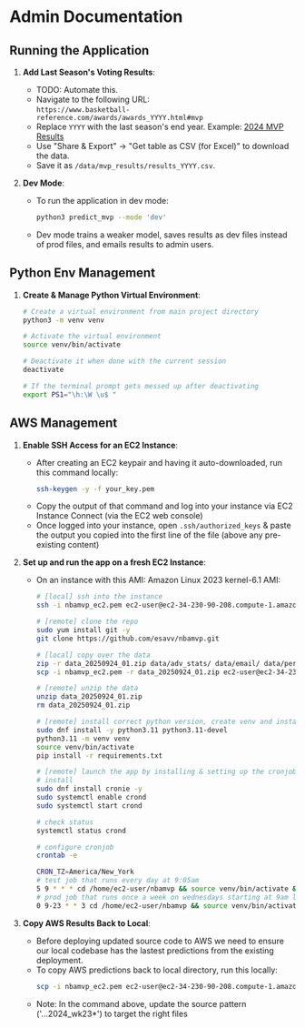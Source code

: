 # Admin Documentation

## Running the Application

1. **Add Last Season's Voting Results**:
   - TODO: Automate this.
   - Navigate to the following URL:  
     `https://www.basketball-reference.com/awards/awards_YYYY.html#mvp`  
   - Replace `YYYY` with the last season's end year. Example: [2024 MVP Results](https://www.basketball-reference.com/awards/awards_2024.html#mvp)
   - Use "Share & Export" → "Get table as CSV (for Excel)" to download the data.  
   - Save it as `/data/mvp_results/results_YYYY.csv`.  

2. **Dev Mode**:  
   - To run the application in dev mode:
     ```bash  
     python3 predict_mvp --mode 'dev'  
     ```
   - Dev mode trains a weaker model, saves results as dev files instead of prod files, and emails results to admin users.

## Python Env Management

1. **Create & Manage Python Virtual Environment**:  
    ```bash  
    # Create a virtual environment from main project directory
    python3 -m venv venv

    # Activate the virtual environment
    source venv/bin/activate

    # Deactivate it when done with the current session
    deactivate

    # If the terminal prompt gets messed up after deactivating
    export PS1="\h:\W \u$ "
    ```

## AWS Management

1. **Enable SSH Access for an EC2 Instance**:  
   - After creating an EC2 keypair and having it auto-downloaded, run this command locally:
     ```bash  
     ssh-keygen -y -f your_key.pem
     ```
   - Copy the output of that command and log into your instance via EC2 Instance Connect (via the EC2 web console)
   - Once logged into your instance, open `.ssh/authorized_keys` & paste the output you copied into the first line of the file (above any pre-existing content)

2. **Set up and run the app on a fresh EC2 Instance**:  
   - On an instance with this AMI: Amazon Linux 2023 kernel-6.1 AMI:
     ```bash  
     # [local] ssh into the instance
     ssh -i nbamvp_ec2.pem ec2-user@ec2-34-230-90-208.compute-1.amazonaws.com

     # [remote] clone the repo
     sudo yum install git -y
     git clone https://github.com/esavv/nbamvp.git

     # [local] copy over the data
     zip -r data_20250924_01.zip data/adv_stats/ data/email/ data/per_game_stats/ data/standings/ data/stats/
     scp -i nbamvp_ec2.pem -r data_20250924_01.zip ec2-user@ec2-34-230-90-208.compute-1.amazonaws.com:/home/ec2-user/nbamvp

     # [remote] unzip the data
     unzip data_20250924_01.zip
     rm data_20250924_01.zip

     # [remote] install correct python version, create venv and install requirements
     sudo dnf install -y python3.11 python3.11-devel
     python3.11 -m venv venv
     source venv/bin/activate
     pip install -r requirements.txt

     # [remote] launch the app by installing & setting up the cronjob
     # install
     sudo dnf install cronie -y
     sudo systemctl enable crond
     sudo systemctl start crond

     # check status
     systemctl status crond

     # configure cronjob
     crontab -e

     CRON_TZ=America/New_York
     # test job that runs every day at 9:05am
     5 9 * * * cd /home/ec2-user/nbamvp && source venv/bin/activate && cd src && python predict_mvp.py --mode 'dev' >> /home/ec2-user/nbamvp/data/logs/dev_job.log && deactivate
     # prod job that runs once a week on wednesdays starting at 9am locally (and runs every hour again for rest of the day just in case)
     0 9-23 * * 3 cd /home/ec2-user/nbamvp && source venv/bin/activate && cd src && python predict_mvp.py --mode 'prod' >> /home/ec2-user/nbamvp/data/logs/dev_job.log && deactivate
     ```

3. **Copy AWS Results Back to Local**:  
   - Before deploying updated source code to AWS we need to ensure our local codebase has the lastest predictions from the existing deployment.
   - To copy AWS predictions back to local directory, run this locally:
     ```bash  
     scp -i nbamvp_ec2.pem ec2-user@ec2-34-230-90-208.compute-1.amazonaws.com:'/home/ec2-user/nbamvp/data/mvp_predictions/2025/predictions_2025_wk05*' data/mvp_predictions/2025/
     ```
   - Note: In the command above, update the source pattern ('...2024_wk23*') to target the right files